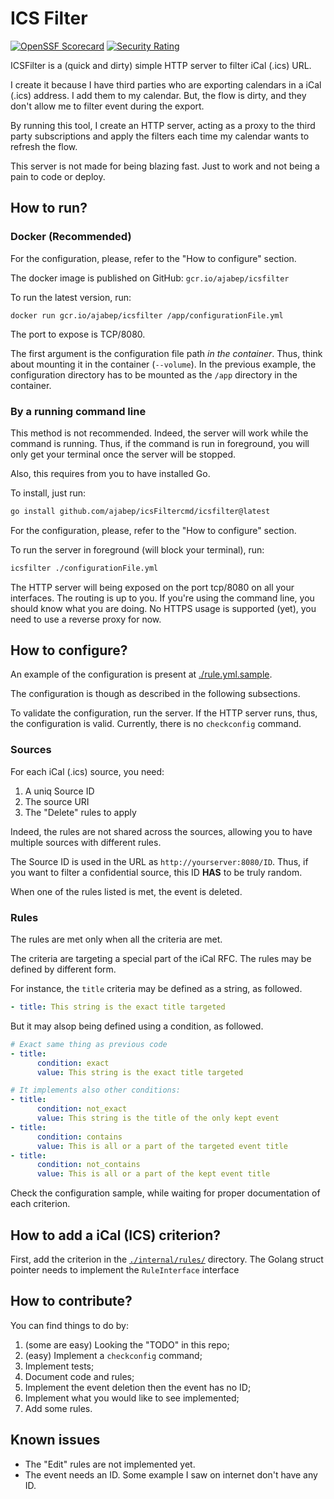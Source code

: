 # ICS Filter

[![OpenSSF Scorecard](https://api.securityscorecards.dev/projects/github.com/ajabep/icsFilter/badge)](https://securityscorecards.dev/viewer/?uri=github.com/ajabep/icsFilter)
[![Security Rating](https://sonarcloud.io/api/project_badges/measure?project=ajabep_icsFilter&metric=security_rating)](https://sonarcloud.io/summary/new_code?id=ajabep_icsFilter)

ICSFilter is a (quick and dirty) simple HTTP server to filter iCal (.ics) URL.

I create it because I have third parties who are exporting calendars in a iCal (.ics) address. I add them to my 
calendar. But, the flow is dirty, and they don't allow me to filter event during the export.

By running this tool, I create an HTTP server, acting as a proxy to the third party subscriptions and apply the 
filters each time my calendar wants to refresh the flow.

This server is not made for being blazing fast. Just to work and not being a pain to code or deploy.

## How to run?

### Docker (Recommended)

For the configuration, please, refer to the "How to configure" section.

The docker image is published on GitHub: `gcr.io/ajabep/icsfilter`

To run the latest version, run:

```shell
docker run gcr.io/ajabep/icsfilter /app/configurationFile.yml  
```

The port to expose is TCP/8080.

The first argument is the configuration file path *in the container*. Thus, think about mounting it in the container 
(`--volume`). In the previous example, the configuration directory has to be mounted as the `/app` directory in the 
container.

### By a running command line

This method is not recommended. Indeed, the server will work while the command is running. Thus, if the command is 
run in foreground, you will only get your terminal once the server will be stopped.

Also, this requires from you to have installed Go.

To install, just run:

```bash
go install github.com/ajabep/icsFiltercmd/icsfilter@latest
```

For the configuration, please, refer to the "How to configure" section.

To run the server in foreground (will block your terminal), run:

```bash
icsfilter ./configurationFile.yml
```

The HTTP server will being exposed on the port tcp/8080 on all your interfaces. The routing is up to you. If you're 
using the command line, you should know what you are doing. No HTTPS usage is supported (yet), you need to use a 
reverse proxy for now.

## How to configure?

An example of the configuration is present at [./rule.yml.sample](./rule.yml.sample).

The configuration is though as described in the following subsections.

To validate the configuration, run the server. If the HTTP server runs, thus, the configuration is valid. Currently, 
there is no `checkconfig` command.

### Sources

For each iCal (.ics) source, you need:

1. A uniq Source ID
2. The source URI
3. The "Delete" rules to apply

Indeed, the rules are not shared across the sources, allowing you to have multiple sources with different rules.

The Source ID is used in the URL as `http://yourserver:8080/ID`. Thus, if you want to filter a confidential source, 
this ID **HAS** to be truly random.

When one of the rules listed is met, the event is deleted.

### Rules

The rules are met only when all the criteria are met.

The criteria are targeting a special part of the iCal RFC. The rules may be defined by different form.

For instance, the `title` criteria may be defined as a string, as followed.

```yml
- title: This string is the exact title targeted
```

But it may alsop being defined using a condition, as followed.

```yml
# Exact same thing as previous code
- title:
      condition: exact
      value: This string is the exact title targeted

# It implements also other conditions:
- title:
      condition: not_exact
      value: This string is the title of the only kept event
- title:
      condition: contains
      value: This is all or a part of the targeted event title
- title:
      condition: not_contains
      value: This is all or a part of the kept event title
```

Check the configuration sample, while waiting for proper documentation of each criterion.

## How to add a iCal (ICS) criterion?

First, add the criterion in the [`./internal/rules/`](./internal/rules/) directory. The Golang struct pointer needs 
to implement the `RuleInterface` interface

## How to contribute?

You can find things to do by:

1. (some are easy) Looking the "TODO" in this repo;
2. (easy) Implement a `checkconfig` command;
3. Implement tests;
4. Document code and rules;
5. Implement the event deletion then the event has no ID;
6. Implement what you would like to see implemented;
7. Add some rules.

## Known issues

- The "Edit" rules are not implemented yet.
- The event needs an ID. Some example I saw on internet don't have any ID.
